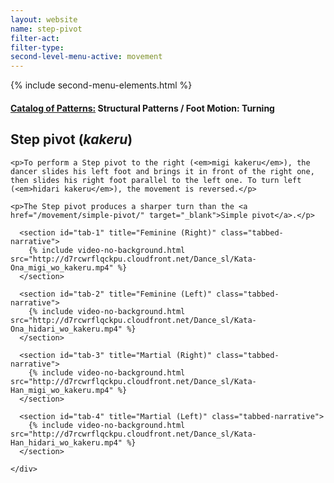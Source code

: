 ```yaml
---
layout: website
name: step-pivot
filter-act:
filter-type:
second-level-menu-active: movement
---
```

{% include second-menu-elements.html %}

<main class="page-content">
  <div class="text-container">
    <h4><a href="/movement/">Catalog of Patterns:</a> Structural Patterns / Foot Motion: Turning</h4>
    <h2>Step pivot (<em>kakeru</em>)</h2>

    <p>To perform a Step pivot to the right (<em>migi kakeru</em>), the dancer slides his left foot and brings it in front of the right one, then slides his right foot parallel to the left one. To turn left (<em>hidari kakeru</em>), the movement is reversed.</p>

    <p>The Step pivot produces a sharper turn than the <a href="/movement/simple-pivot/" target="_blank">Simple pivot</a>.</p>

  </div>



<div class="tabs-container">
  <div class="tabs-container__links">
    <div class="wrapper">
      <div id="tabs"></div>
    </div>
  </div>
  <div class="tabs-container__content">
    <div class="wrapper">

      <section id="tab-1" title="Feminine (Right)" class="tabbed-narrative">
        {% include video-no-background.html src="http://d7rcwrflqckpu.cloudfront.net/Dance_sl/Kata-Ona_migi_wo_kakeru.mp4" %}
      </section>

      <section id="tab-2" title="Feminine (Left)" class="tabbed-narrative">
        {% include video-no-background.html src="http://d7rcwrflqckpu.cloudfront.net/Dance_sl/Kata-Ona_hidari_wo_kakeru.mp4" %}
      </section>

      <section id="tab-3" title="Martial (Right)" class="tabbed-narrative">
        {% include video-no-background.html src="http://d7rcwrflqckpu.cloudfront.net/Dance_sl/Kata-Han_migi_wo_kakeru.mp4" %}
      </section>

      <section id="tab-4" title="Martial (Left)" class="tabbed-narrative">
        {% include video-no-background.html src="http://d7rcwrflqckpu.cloudfront.net/Dance_sl/Kata-Han_hidari_wo_kakeru.mp4" %}
      </section>

    </div>
  </div>
</div>
</main>
